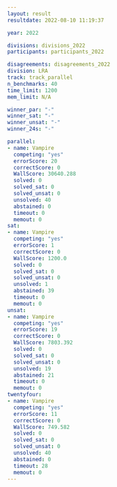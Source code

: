 ```yaml
---
layout: result
resultdate: 2022-08-10 11:19:37

year: 2022

divisions: divisions_2022
participants: participants_2022

disagreements: disagreements_2022
division: LRA
track: track_parallel
n_benchmarks: 40
time_limit: 1200
mem_limit: N/A

winner_par: "-"
winner_sat: "-"
winner_unsat: "-"
winner_24s: "-"

parallel:
- name: Vampire
  competing: "yes"
  errorScore: 20
  correctScore: 0
  WallScore: 30640.288
  solved: 0
  solved_sat: 0
  solved_unsat: 0
  unsolved: 40
  abstained: 0
  timeout: 0
  memout: 0
sat:
- name: Vampire
  competing: "yes"
  errorScore: 1
  correctScore: 0
  WallScore: 1200.0
  solved: 0
  solved_sat: 0
  solved_unsat: 0
  unsolved: 1
  abstained: 39
  timeout: 0
  memout: 0
unsat:
- name: Vampire
  competing: "yes"
  errorScore: 19
  correctScore: 0
  WallScore: 7803.392
  solved: 0
  solved_sat: 0
  solved_unsat: 0
  unsolved: 19
  abstained: 21
  timeout: 0
  memout: 0
twentyfour:
- name: Vampire
  competing: "yes"
  errorScore: 11
  correctScore: 0
  WallScore: 749.582
  solved: 0
  solved_sat: 0
  solved_unsat: 0
  unsolved: 40
  abstained: 0
  timeout: 28
  memout: 0
---
```

